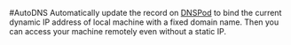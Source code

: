#AutoDNS
Automatically update the record on [DNSPod](https://www.dnspod.cn/) to bind the current dynamic IP address of local machine with a fixed domain name. Then you can access your machine remotely even without a static IP.
